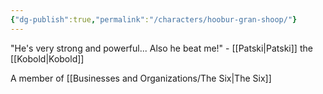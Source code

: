 ```yaml
---
{"dg-publish":true,"permalink":"/characters/hoobur-gran-shoop/"}
---
```


"He's very strong and powerful... Also he beat me!" - [[Patski\|Patski]] the [[Kobold\|Kobold]]

A member of [[Businesses and Organizations/The Six\|The Six]]
